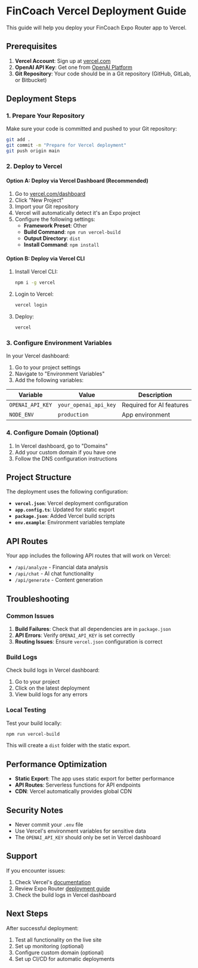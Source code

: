 # FinCoach Vercel Deployment Guide

This guide will help you deploy your FinCoach Expo Router app to Vercel.

## Prerequisites

1. **Vercel Account**: Sign up at [vercel.com](https://vercel.com)
2. **OpenAI API Key**: Get one from [OpenAI Platform](https://platform.openai.com/api-keys)
3. **Git Repository**: Your code should be in a Git repository (GitHub, GitLab, or Bitbucket)

## Deployment Steps

### 1. Prepare Your Repository

Make sure your code is committed and pushed to your Git repository:

```bash
git add .
git commit -m "Prepare for Vercel deployment"
git push origin main
```

### 2. Deploy to Vercel

#### Option A: Deploy via Vercel Dashboard (Recommended)

1. Go to [vercel.com/dashboard](https://vercel.com/dashboard)
2. Click "New Project"
3. Import your Git repository
4. Vercel will automatically detect it's an Expo project
5. Configure the following settings:
   - **Framework Preset**: Other
   - **Build Command**: `npm run vercel-build`
   - **Output Directory**: `dist`
   - **Install Command**: `npm install`

#### Option B: Deploy via Vercel CLI

1. Install Vercel CLI:
   ```bash
   npm i -g vercel
   ```

2. Login to Vercel:
   ```bash
   vercel login
   ```

3. Deploy:
   ```bash
   vercel
   ```

### 3. Configure Environment Variables

In your Vercel dashboard:

1. Go to your project settings
2. Navigate to "Environment Variables"
3. Add the following variables:

| Variable | Value | Description |
|----------|-------|-------------|
| `OPENAI_API_KEY` | `your_openai_api_key` | Required for AI features |
| `NODE_ENV` | `production` | App environment |

### 4. Configure Domain (Optional)

1. In Vercel dashboard, go to "Domains"
2. Add your custom domain if you have one
3. Follow the DNS configuration instructions

## Project Structure

The deployment uses the following configuration:

- **`vercel.json`**: Vercel deployment configuration
- **`app.config.ts`**: Updated for static export
- **`package.json`**: Added Vercel build scripts
- **`env.example`**: Environment variables template

## API Routes

Your app includes the following API routes that will work on Vercel:

- `/api/analyze` - Financial data analysis
- `/api/chat` - AI chat functionality  
- `/api/generate` - Content generation

## Troubleshooting

### Common Issues

1. **Build Failures**: Check that all dependencies are in `package.json`
2. **API Errors**: Verify `OPENAI_API_KEY` is set correctly
3. **Routing Issues**: Ensure `vercel.json` configuration is correct

### Build Logs

Check build logs in Vercel dashboard:
1. Go to your project
2. Click on the latest deployment
3. View build logs for any errors

### Local Testing

Test your build locally:

```bash
npm run vercel-build
```

This will create a `dist` folder with the static export.

## Performance Optimization

- **Static Export**: The app uses static export for better performance
- **API Routes**: Serverless functions for API endpoints
- **CDN**: Vercel automatically provides global CDN

## Security Notes

- Never commit your `.env` file
- Use Vercel's environment variables for sensitive data
- The `OPENAI_API_KEY` should only be set in Vercel dashboard

## Support

If you encounter issues:

1. Check Vercel's [documentation](https://vercel.com/docs)
2. Review Expo Router [deployment guide](https://docs.expo.dev/router/introduction/)
3. Check the build logs in Vercel dashboard

## Next Steps

After successful deployment:

1. Test all functionality on the live site
2. Set up monitoring (optional)
3. Configure custom domain (optional)
4. Set up CI/CD for automatic deployments
